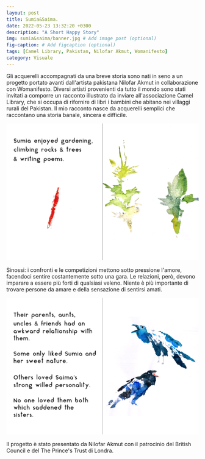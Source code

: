 ```yaml
---
layout: post
title: Sumia&Saima.
date: 2022-05-23 13:32:20 +0300
description: "A Short Happy Story"
img: sumia&saima/banner.jpg # Add image post (optional)
fig-caption: # Add figcaption (optional)
tags: [Camel Library, Pakistan, Nilofar Akmut, Womanifesto]
category: Visuale
---
```


Gli acquerelli accompagnati da una breve storia sono nati in seno a un progetto portato avanti dall'artista pakistana Nilofar Akmut in collaborazione con Womanifesto. Diversi artisti provenienti da tutto il mondo sono stati invitati a comporre un racconto illustrato da inviare all'associazione Camel Library, che si occupa di rifornire di libri i bambini che abitano nei villaggi rurali  del Pakistan.
Il mio racconto nasce da acquerelli semplici che raccontano una storia banale, sincera e difficile.



![](../assets/img/sumia&saima/sorelline.png)



Sinossi:
i confronti e le competizioni mettono sotto pressione l'amore, facendoci sentire costantemente sotto una gara. Le relazioni, però, devono imparare a essere più forti di qualsiasi veleno. Niente è più importante di trovare persone da amare e della sensazione di  sentirsi amati.


![](../assets/img/sumia&saima/uccelli.png)



Il progetto è stato presentato da Nilofar Akmut con il patrocinio del British Council e del The Prince's Trust di Londra.
